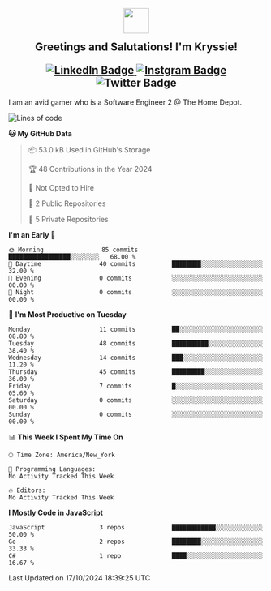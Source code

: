<p align="center">
<img src="https://github.com/xkryssie/xkryssie/assets/16921259/5dd545a7-5d19-4a07-9791-e5bcda6fed06" width=50>
<h2 align="center" style="margin-top: 0px"> Greetings and Salutations! I'm Kryssie!
</p>
<div id="badges">
  <a href="https://www.linkedin.com/in/krystle-gascon-874166103/">
    <img src="https://img.shields.io/badge/LinkedIn-blue?style=for-the-badge&logo=linkedin&logoColor=white" alt="LinkedIn Badge"/>
  </a>
  <a href="https://www.instagram.com/xkryssie/">
    <img src="https://img.shields.io/badge/xkryssie-red?style=for-the-badge&logo=instagram&logoColor=white" alt="Instgram Badge"/>
  </a>
    <img src="https://img.shields.io/badge/xkryssie-5865F2?style=for-the-badge&logo=discord&logoColor=white" alt="Twitter Badge"/>
</div>
</h2>
I am an avid gamer who is a Software Engineer 2 @ The Home Depot. 


</p>

<!--START_SECTION:waka-->
![Lines of code](https://img.shields.io/badge/From%20Hello%20World%20I%27ve%20Written-307.0%20thousand%20lines%20of%20code-blue)

**🐱 My GitHub Data** 

> 📦 53.0 kB Used in GitHub's Storage 
 > 
> 🏆 48 Contributions in the Year 2024
 > 
> 🚫 Not Opted to Hire
 > 
> 📜 2 Public Repositories 
 > 
> 🔑 5 Private Repositories 
 > 
**I'm an Early 🐤** 

```text
🌞 Morning                85 commits          █████████████████░░░░░░░░   68.00 % 
🌆 Daytime                40 commits          ████████░░░░░░░░░░░░░░░░░   32.00 % 
🌃 Evening                0 commits           ░░░░░░░░░░░░░░░░░░░░░░░░░   00.00 % 
🌙 Night                  0 commits           ░░░░░░░░░░░░░░░░░░░░░░░░░   00.00 % 
```
📅 **I'm Most Productive on Tuesday** 

```text
Monday                   11 commits          ██░░░░░░░░░░░░░░░░░░░░░░░   08.80 % 
Tuesday                  48 commits          ██████████░░░░░░░░░░░░░░░   38.40 % 
Wednesday                14 commits          ███░░░░░░░░░░░░░░░░░░░░░░   11.20 % 
Thursday                 45 commits          █████████░░░░░░░░░░░░░░░░   36.00 % 
Friday                   7 commits           █░░░░░░░░░░░░░░░░░░░░░░░░   05.60 % 
Saturday                 0 commits           ░░░░░░░░░░░░░░░░░░░░░░░░░   00.00 % 
Sunday                   0 commits           ░░░░░░░░░░░░░░░░░░░░░░░░░   00.00 % 
```


📊 **This Week I Spent My Time On** 

```text
🕑︎ Time Zone: America/New_York

💬 Programming Languages: 
No Activity Tracked This Week

🔥 Editors: 
No Activity Tracked This Week
```

**I Mostly Code in JavaScript** 

```text
JavaScript               3 repos             ████████████░░░░░░░░░░░░░   50.00 % 
Go                       2 repos             ████████░░░░░░░░░░░░░░░░░   33.33 % 
C#                       1 repo              ████░░░░░░░░░░░░░░░░░░░░░   16.67 % 
```




 Last Updated on 17/10/2024 18:39:25 UTC
<!--END_SECTION:waka-->
